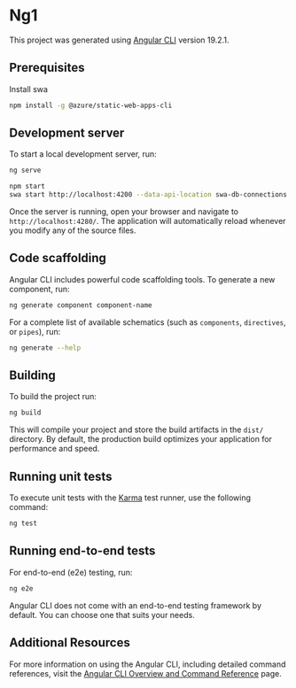 # Ng1

This project was generated using [Angular CLI](https://github.com/angular/angular-cli) version 19.2.1.

## Prerequisites

Install swa

```bash
npm install -g @azure/static-web-apps-cli
```

## Development server

To start a local development server, run:

```bash
ng serve
```

```bash
npm start
swa start http://localhost:4200 --data-api-location swa-db-connections
```

Once the server is running, open your browser and navigate to `http://localhost:4280/`. The application will automatically reload whenever you modify any of the source files.

## Code scaffolding

Angular CLI includes powerful code scaffolding tools. To generate a new component, run:

```bash
ng generate component component-name
```

For a complete list of available schematics (such as `components`, `directives`, or `pipes`), run:

```bash
ng generate --help
```

## Building

To build the project run:

```bash
ng build
```

This will compile your project and store the build artifacts in the `dist/` directory. By default, the production build optimizes your application for performance and speed.

## Running unit tests

To execute unit tests with the [Karma](https://karma-runner.github.io) test runner, use the following command:

```bash
ng test
```

## Running end-to-end tests

For end-to-end (e2e) testing, run:

```bash
ng e2e
```

Angular CLI does not come with an end-to-end testing framework by default. You can choose one that suits your needs.

## Additional Resources

For more information on using the Angular CLI, including detailed command references, visit the [Angular CLI Overview and Command Reference](https://angular.dev/tools/cli) page.
